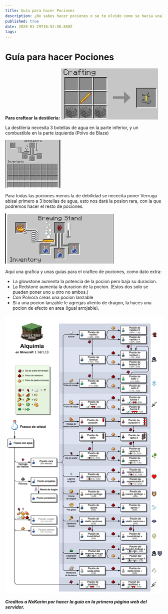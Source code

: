 ```yaml
---
title: Guía para hacer Pociones
description: ¿No sabes hacer pociones o se te olvido como se hacia una? Entonces este es tu lugar.
published: true
date: 2020-01-29T16:52:58.650Z
tags: 
---
```


# Guía para hacer Pociones
**Para craftear la destileria:**
![pocion1.png](/img/pocion1.png)

La destileria necesita 3 botellas de agua en la parte inferior, y un combustible en la parte izquierda (Polvo de Blaze)

![potion_4.png](/img/potion_4.png)

Para todas las pociones menos la de debilidad se nececita poner Verruga abisal primero a 3 botellas de agua, esto nos dará la posion rara, con la que podremos hacer el resto de pociones.

![pocion_2.png](/img/pocion_2.png)

Aqui una grafica y unas guias para el crafteo de pociones, como dato extra:
- La glowstone aumenta la potencia de la pocion pero baja su duracion.
- La Redstone aumenta la duracion de la pocion. (Estos dos solo se pueden poner uno u otro no ambos.)
- Con Polvora creas una pocion lanzable 
- Si a una pocion lanzable le agregas aliento de dragon, la haces una pocion de efecto en area (igual arrojable).

![pociontutorial.png](/img/pociontutorial.png)

***Creditos a NxKarim por hacer la guía en la primera página web del servidor.***